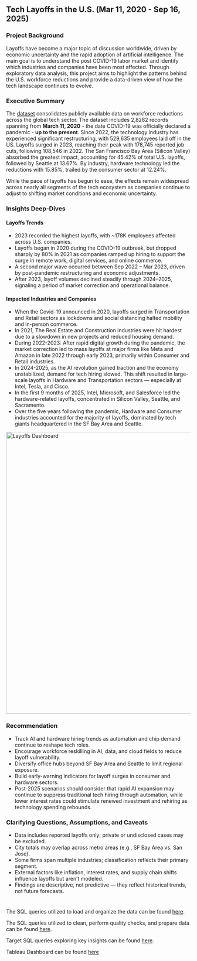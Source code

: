 ## Tech Layoffs in the U.S. (Mar 11, 2020 - Sep 16, 2025)

### Project Background

Layoffs have become a major topic of discussion worldwide, driven by economic uncertainty and the rapid adoption of artificial intelligence.  The main goal is to understand the post COVID-19 labor market and identify which industries and companies have been most affected. Through exploratory data analysis, this project aims to highlight the patterns behind the U.S. workforce reductions and provide a data-driven view of how the tech landscape continues to evolve.

### Executive Summary

The [dataset](https://www.kaggle.com/datasets/swaptr/layoffs-2022) consolidates publicly available data on workforce reductions across the global tech sector.  The dataset includes 2,8282 records spanning from **March 11, 2020** - the date COVID-19 was officially declared a pandemic - **up to the present**. Since 2022, the technology industry has experienced significant restructuring, with 529,635 employees laid off in the US. Layoffs surged in 2023, reaching their peak with 178,745 reported job cuts, following 108,546 in 2022. The San Francisco Bay Area (Silicon Valley) absorbed the greatest impact, accounting for 45.42% of total U.S. layoffs, followed by Seattle at 13.67%. By industry, hardware technology led the reductions with 15.85%, trailed by the consumer sector at 12.24%.

While the pace of layoffs has begun to ease, the effects remain widespread across nearly all segments of the tech ecosystem as companies continue to adjust to shifting market conditions and economic uncertainty.


### Insights Deep-Dives
#### Layoffs Trends
- 2023 recorded the highest layoffs, with ~178K employees affected across U.S. companies.
- Layoffs began in 2020 during the COVID-19 outbreak, but dropped sharply by 80% in 2021 as companies ramped up hiring to support the surge in remote work, digital services, and online commerce.
- A second major wave occurred between Sep 2022 – Mar 2023, driven by post-pandemic restructuring and economic adjustments.
- After 2023, layoff volumes declined steadily through 2024–2025, signaling a period of market correction and operational balance.

#### Impacted Industries and Companies
- When the Covid-19 announced in 2020, layoffs surged in Transportation and Retail sectors as lockdowns and social distancing halted mobility and in-person commerce.
- In 2021, The Real Estate and Construction industries were hit hardest due to a slowdown in new projects and reduced housing demand.
- During 2022-2023: After rapid digital growth during the pandemic, the market correction led to mass layoffs at major firms like Meta and Amazon in late 2022 through early 2023, primarily within Consumer and Retail industries.
- In 2024-2025, as the AI revolution gained traction and the economy unstabilized, demand for tech hiring slowed. This shift resulted in large-scale layoffs in Hardware and Transportation sectors — especially at Intel, Tesla, and Cisco.
- In the first 9 months of 2025, Intel, Microsoft, and Salesforce led the hardware-related layoffs, concentrated in Silicon Valley, Seattle, and Sacramento.
- Over the five years following the pandemic, Hardware and Consumer industries accounted for the majority of layoffs, dominated by tech giants headquartered in the SF Bay Area and Seattle.
<img width="1319" height="769" alt="Layoffs Dashboard" src="https://github.com/user-attachments/assets/af46a5c8-29d3-4148-bc31-fc9a95987541" />


### Recommendation
- Track AI and hardware hiring trends as automation and chip demand continue to reshape tech roles.
- Encourage workforce reskilling in AI, data, and cloud fields to reduce layoff vulnerability.
- Diversify office hubs beyond SF Bay Area and Seattle to limit regional exposure.
- Build early-warning indicators for layoff surges in consumer and hardware sectors.
- Post-2025 scenarios should consider that rapid AI expansion may continue to suppress traditional tech hiring through automation, while lower interest rates could stimulate renewed investment and rehiring as technology spending rebounds.

### Clarifying Questions, Assumptions, and Caveats
- Data includes reported layoffs only; private or undisclosed cases may be excluded.
- City totals may overlap across metro areas (e.g., SF Bay Area vs. San Jose).
- Some firms span multiple industries; classification reflects their primary segment.
- External factors like inflation, interest rates, and supply chain shifts influence layoffs but aren’t modeled.
- Findings are descriptive, not predictive — they reflect historical trends, not future forecasts.

#

The SQL queries utilized to load and organize the data can be found [here](https://github.com/hna778/SQL-Porfoio/blob/main/Layoffs/layoffs_Loading.sql).

The SQL queries utilized to clean, perform quality checks, and prepare data can be found [here](https://github.com/hna778/SQL-Porfoio/blob/main/Layoffs/layoffs_DataCleaning.sql).

Target SQL queries exploring key insights can be found [here](https://github.com/hna778/SQL-Porfoio/blob/main/Layoffs/layofss_targetQuestions.sql).

Tableau Dashboard can be found [here](https://public.tableau.com/views/Book2_17615238901260/Dashboard1?:language=en-US&publish=yes&:sid=&:redirect=auth&:display_count=n&:origin=viz_share_link)
